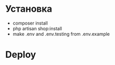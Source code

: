 # Установка

- composer install
- php artisan shop:install
- make .env and .env.testing from .env.example

# Deploy

